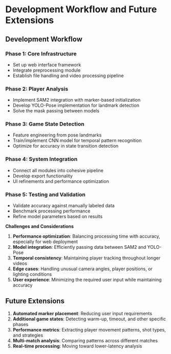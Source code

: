 # Development Workflow and Future Extensions

## Development Workflow

### Phase 1: Core Infrastructure

- Set up web interface framework
- Integrate preprocessing module
- Establish file handling and video processing pipeline

### Phase 2: Player Analysis

- Implement SAM2 integration with marker-based initialization
- Develop YOLO-Pose implementation for landmark detection
- Solve the mask passing between models

### Phase 3: Game State Detection

- Feature engineering from pose landmarks
- Train/implement CNN model for temporal pattern recognition
- Optimize for accuracy in state transition detection

### Phase 4: System Integration

- Connect all modules into cohesive pipeline
- Develop export functionality
- UI refinements and performance optimization

### Phase 5: Testing and Validation

- Validate accuracy against manually labeled data
- Benchmark processing performance
- Refine model parameters based on results

**Challenges and Considerations**

1. **Performance optimization**: Balancing processing time with accuracy, especially for web deployment
2. **Model integration**: Efficiently passing data between SAM2 and YOLO-Pose
3. **Temporal consistency**: Maintaining player tracking throughout longer videos
4. **Edge cases**: Handling unusual camera angles, player positions, or lighting conditions
5. **User experience**: Minimizing the required user input while maintaining accuracy

## Future Extensions

1. **Automated marker placement**: Reducing user input requirements
2. **Additional game states**: Detecting warm-up, timeout, and other specific phases
3. **Performance metrics**: Extracting player movement patterns, shot types, and strategies
4. **Multi-match analysis**: Comparing patterns across different matches
5. **Real-time processing**: Moving toward lower-latency analysis
